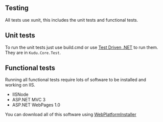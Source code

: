 ## Testing
All tests use xunit, this includes the unit tests and functional tests. 

## Unit tests
To run the unit tests just use build.cmd or use [Test Driven .NET](http://www.testdriven.net/) to run them. They are in `Kudu.Core.Test`.

## Functional tests
Running all functional tests require lots of software to be installed and working on IIS.
* IISNode
* ASP.NET MVC 3
* ASP.NET WebPages 1.0

You can download all of this software using [WebPlatformInstaller](http://go.microsoft.com/fwlink/?LinkId=255386)